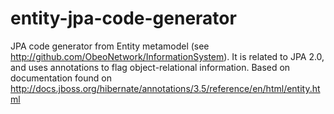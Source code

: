 entity-jpa-code-generator
=========================

JPA code generator from Entity metamodel (see http://github.com/ObeoNetwork/InformationSystem).
It is related to JPA 2.0, and uses annotations to flag object-relational information.
Based on documentation found on http://docs.jboss.org/hibernate/annotations/3.5/reference/en/html/entity.html
